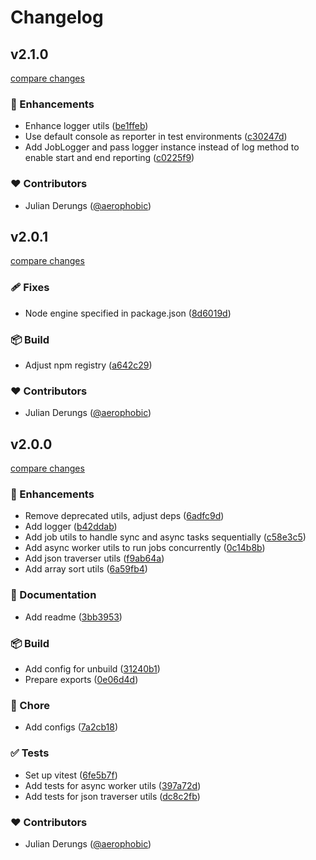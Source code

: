 # Changelog


## v2.1.0

[compare changes](https://github.com/blokwise/utils/compare/v2.0.1...v2.1.0)

### 🚀 Enhancements

- Enhance logger utils ([be1ffeb](https://github.com/blokwise/utils/commit/be1ffeb))
- Use default console as reporter in test environments ([c30247d](https://github.com/blokwise/utils/commit/c30247d))
- Add JobLogger and pass logger instance instead of log method to enable start and end reporting ([c0225f9](https://github.com/blokwise/utils/commit/c0225f9))

### ❤️ Contributors

- Julian Derungs ([@aerophobic](http://github.com/aerophobic))

## v2.0.1

[compare changes](https://github.com/blokwise/utils/compare/v2.0.0...v2.0.1)

### 🩹 Fixes

- Node engine specified in package.json ([8d6019d](https://github.com/blokwise/utils/commit/8d6019d))

### 📦 Build

- Adjust npm registry ([a642c29](https://github.com/blokwise/utils/commit/a642c29))

### ❤️ Contributors

- Julian Derungs ([@aerophobic](http://github.com/aerophobic))

## v2.0.0

[compare changes](https://github.com/blokwise/utils/compare/v1.0.0...v2.0.0)

### 🚀 Enhancements

- Remove deprecated utils, adjust deps ([6adfc9d](https://github.com/blokwise/utils/commit/6adfc9d))
- Add logger ([b42ddab](https://github.com/blokwise/utils/commit/b42ddab))
- Add job utils to handle sync and async tasks sequentially ([c58e3c5](https://github.com/blokwise/utils/commit/c58e3c5))
- Add async worker utils to run jobs concurrently ([0c14b8b](https://github.com/blokwise/utils/commit/0c14b8b))
- Add json traverser utils ([f9ab64a](https://github.com/blokwise/utils/commit/f9ab64a))
- Add array sort utils ([6a59fb4](https://github.com/blokwise/utils/commit/6a59fb4))

### 📖 Documentation

- Add readme ([3bb3953](https://github.com/blokwise/utils/commit/3bb3953))

### 📦 Build

- Add config for unbuild ([31240b1](https://github.com/blokwise/utils/commit/31240b1))
- Prepare exports ([0e06d4d](https://github.com/blokwise/utils/commit/0e06d4d))

### 🏡 Chore

- Add configs ([7a2cb18](https://github.com/blokwise/utils/commit/7a2cb18))

### ✅ Tests

- Set up vitest ([6fe5b7f](https://github.com/blokwise/utils/commit/6fe5b7f))
- Add tests for async worker utils ([397a72d](https://github.com/blokwise/utils/commit/397a72d))
- Add tests for json traverser utils ([dc8c2fb](https://github.com/blokwise/utils/commit/dc8c2fb))

### ❤️ Contributors

- Julian Derungs ([@aerophobic](http://github.com/aerophobic))

